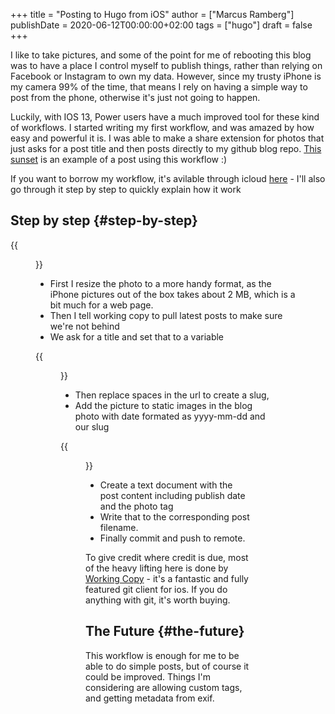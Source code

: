 +++
title = "Posting to Hugo from iOS"
author = ["Marcus Ramberg"]
publishDate = 2020-06-12T00:00:00+02:00
tags = ["hugo"]
draft = false
+++

I like to take pictures, and some of the point for me of rebooting this blog was to have a place I control myself to publish things, rather than relying on Facebook or Instagram to own my data. However, since my trusty iPhone is my camera 99% of the time, that means I rely on having a simple way to post from the phone, otherwise it's just not going to happen.

Luckily, with IOS 13, Power users have a much improved tool for these kind of workflows. I started writing my first workflow, and was amazed by how easy and powerful it is. I was able to make a share extension for photos that just asks for a post title and then posts directly to my github blog repo. [This sunset](https://marcus.nordaaker.com/post/2020-06-11-oslo-sunset/) is an example of a post using this workflow :)

If you want to borrow my workflow, it's avilable through icloud [here](https://www.icloud.com/shortcuts/99d972dc7de74d29aee41f1e089953c3) - I'll also go through it step by step to quickly explain how it work

## Step by step {#step-by-step}

{{<figure alt="Workflow Part 1" src="/images/ios-hugo-photos-1.jpg">}}

- First I resize the photo to a more handy format, as the iPhone pictures out of the box takes about 2 MB, which is a bit much for a web page.
- Then I tell working copy to pull latest posts to make sure we're not behind
- We ask for a title and set that to a variable

{{<figure alt="Workflow Part 2" src="/images/ios-hugo-photos-2.jpg">}}

- Then replace spaces in the url to create a slug,
- Add the picture to static images in the blog photo with date formated as yyyy-mm-dd and our slug

{{<figure alt="Workflow Part 3" src="/images/ios-hugo-photos-3.jpg">}}

- Create a text document with the post content including publish date and the photo tag
- Write that to the corresponding post filename.
- Finally commit and push to remote.

To give credit where credit is due, most of the heavy lifting here is done by [Working Copy](https://workingcopyapp.com/) - it's a fantastic and fully featured git client for ios. If you do anything with git, it's worth buying.

## The Future {#the-future}

This workflow is enough for me to be able to do simple posts, but of course it could be improved. Things I'm considering are allowing custom tags, and getting metadata from exif.
